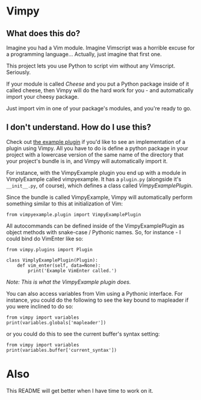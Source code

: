 Vimpy
=====

What does this do?
------------------

Imagine you had a Vim module. Imagine Vimscript was a horrible excuse for a
programming language... Actually, just imagine that first one.

This project lets you use Python to script vim without any Vimscript. Seriously.

If your module is called *Cheese* and you put a Python package inside
of it called cheese, then Vimpy will do the hard work for you - and
automatically import your cheesy package.

Just import vim in one of your package's modules, and you're ready to go.

I don't understand. How do I use this?
--------------------------------------

Check out [the example plugin][ExamplePlugin] if
you'd like to see an implementation of a plugin using Vimpy. All you have to
do is define a python package in your project with a lowercase version of
the same name of the directory that your project's bundle is in, and Vimpy
will automatically import it.

For instance, with the VimpyExample plugin you end up with a module in
VimplyExample called vimpyexample. It has a `plugin.py` (alongside it's
`__init__.py`, of course), which defines a class called *VimpyExamplePlugin*.

Since the bundle is called VimpyExample, Vimpy will automatically perform
something similar to this at initialization of Vim:

    from vimpyexample.plugin import VimpyExamplePlugin

All autocommands can be defined inside of the VimpyExamplePlugin as object
methods with snake-case / Pythonic names. So, for instance - I could bind do
VimEnter like so:

    from vimpy.plugins import Plugin

    class VimplyExamplePlugin(Plugin):
        def vim_enter(self, data=None):
            print('Example VimEnter called.')

*Note: This is what the VimpyExample plugin does.*

You can also access variables from Vim using a Pythonic interface. For
instance, you could do the following to see the key bound to mapleader
if you were inclined to do so:

    from vimpy import variables
    print(variables.globals['mapleader'])

or you could do this to see the current buffer's syntax setting:

    from vimpy import variables
    print(variables.buffer['current_syntax'])

Also
====

This README will get better when I have time to work on it.

[ExamplePlugin]: https://github.com/LimpidTech/VimpyExample

